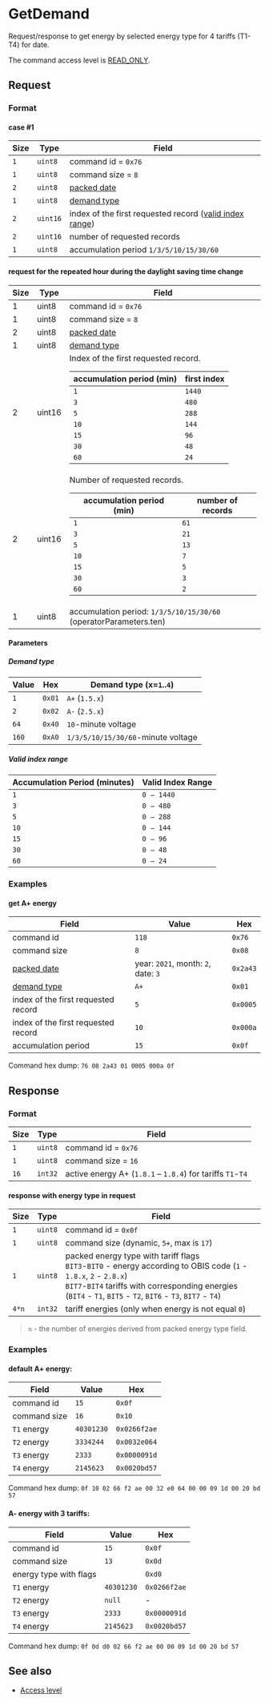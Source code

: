 # GetDemand

Request/response to get energy by selected energy type for 4 tariffs (T1-T4) for date.

The command access level is [READ_ONLY](../basics.md#command-access-level).


## Request

### Format

#### case #1

| Size | Type     | Field                                                                         |
| ---- | -------- | ----------------------------------------------------------------------------- |
| `1`  | `uint8`  | command id = `0x76`                                                           |
| `1`  | `uint8`  | command size = `8`                                                            |
| `2`  | `uint8`  | [packed date](../../types.md#packed-date)                                     |
| `1`  | `uint8`  | [demand type](#demand-type)                                                   |
| `2`  | `uint16` | index of the first requested record ([valid index range](#valid-index-range)) |
| `2`  | `uint16` | number of requested records                                                   |
| `1`  | `uint8`  | accumulation period `1/3/5/10/15/30/60`                                       |

#### request for the repeated hour during the daylight saving time change

<table>
  <thead>
    <tr>
      <th>Size</th>
      <th>Type</th>
      <th>Field</th>
    </tr>
  </thead>
  <tbody>
    <tr>
      <td>1</td>
      <td>uint8</td>
      <td>command id = <code>0x76</code></td>
    </tr>
    <tr>
      <td>1</td>
      <td>uint8</td>
      <td>command size = <code>8</code></td>
    </tr>
    <tr>
      <td>2</td>
      <td>uint8</td>
      <td><a href="../../types.md#packed-date">packed date</a></td>
    </tr>
    <tr>
      <td>1</td>
      <td>uint8</td>
      <td><a href="#demand-type">demand type</a></td>
    </tr>
    <tr>
      <td>2</td>
      <td>uint16</td>
      <td>
        Index of the first requested record.<br/>
        <table>
          <thead>
            <tr><th>accumulation period (min)</th><th>first index</th></tr>
          </thead>
          <tbody>
            <tr><td><code>1</code></td><td><code>1440</code></td></tr>
            <tr><td><code>3</code></td><td><code>480</code></td></tr>
            <tr><td><code>5</code></td><td><code>288</code></td></tr>
            <tr><td><code>10</code></td><td><code>144</code></td></tr>
            <tr><td><code>15</code></td><td><code>96</code></td></tr>
            <tr><td><code>30</code></td><td><code>48</code></td></tr>
            <tr><td><code>60</code></td><td><code>24</code></td></tr>
          </tbody>
        </table>
      </td>
    </tr>
    <tr>
      <td>2</td>
      <td>uint16</td>
      <td>
        Number of requested records.<br/>
        <table>
          <thead>
            <tr><th>accumulation period (min)</th><th>number of records</th></tr>
          </thead>
          <tbody>
            <tr><td><code>1</code></td><td><code>61</code></td></tr>
            <tr><td><code>3</code></td><td><code>21</code></td></tr>
            <tr><td><code>5</code></td><td><code>13</code></td></tr>
            <tr><td><code>10</code></td><td><code>7</code></td></tr>
            <tr><td><code>15</code></td><td><code>5</code></td></tr>
            <tr><td><code>30</code></td><td><code>3</code></td></tr>
            <tr><td><code>60</code></td><td><code>2</code></td></tr>
          </tbody>
        </table>
      </td>
    </tr>
    <tr>
      <td>1</td>
      <td>uint8</td>
      <td>accumulation period: <code>1/3/5/10/15/30/60</code> (operatorParameters.ten)</td>
    </tr>
  </tbody>
</table>

#### Parameters

##### Demand type

| Value | Hex    | Demand type  (x=`1`..`4`)          |
| ----- | ------ | ---------------------------------- |
| `1`   | `0x01` | `A+` (`1.5.x`)                     |
| `2`   | `0x02` | `A-` (`2.5.x`)                     |
| `64`  | `0x40` | `10`-minute voltage                |
| `160` | `0xA0` | `1/3/5/10/15/30/60`-minute voltage |

##### Valid index range

| Accumulation Period (minutes) | Valid Index Range |
| ----------------------------- | ----------------- |
| `1`                           | `0 – 1440`        |
| `3`                           | `0 – 480`         |
| `5`                           | `0 – 288`         |
| `10`                          | `0 – 144`         |
| `15`                          | `0 – 96`          |
| `30`                          | `0 – 48`          |
| `60`                          | `0 – 24`          |

### Examples

#### get A+ energy

| Field                                     | Value                               | Hex      |
| ----------------------------------------- | ----------------------------------- | -------- |
| command id                                | `118`                               | `0x76`   |
| command size                              | `8`                                 | `0x08`   |
| [packed date](../../types.md#packed-date) | year: `2021`, month: `2`, date: `3` | `0x2a43` |
| [demand type](#demand-type)               | `A+`                                | `0x01`   |
| index of the first requested record       | `5`                                 | `0x0005` |
| index of the first requested record       | `10`                                | `0x000a` |
| accumulation period                       | `15`                                | `0x0f`   |

Command hex dump: `76 08 2a43 01 0005 000a 0f`


## Response

### Format

| Size | Type    | Field                                                      |
| ---- | ------- | ---------------------------------------------------------- |
| `1`  | `uint8` | command id = `0x76`                                        |
| `1`  | `uint8` | command size = `16`                                        |
| `16` | `int32` | active energy A+ (`1.8.1` – `1.8.4`) for tariffs `T1`-`T4` |

#### response with energy type in request

| Size  | Type    | Field                                                                                                                                                                                                                                        |
| ----- | ------- | -------------------------------------------------------------------------------------------------------------------------------------------------------------------------------------------------------------------------------------------- |
| `1`   | `uint8` | command id = `0x0f`                                                                                                                                                                                                                          |
| `1`   | `uint8` | command size (dynamic, `5+`, max is `17`)                                                                                                                                                                                                    |
| `1`   | `uint8` | packed energy type with tariff flags <br/> `BIT3`-`BIT0` - energy according to OBIS code (`1` - `1.8.x`, `2` - `2.8.x`) <br/> `BIT7`-`BIT4` tariffs with corresponding energies (`BIT4` - `T1`, `BIT5` - `T2`, `BIT6` - `T3`, `BIT7` - `T4`) |
| `4*n` | `int32` | tariff energies (only when energy is not equal `0`)                                                                                                                                                                                          |

> `n` - the number of energies derived from packed energy type field.

### Examples

#### default A+ energy:

| Field        | Value      | Hex          |
| ------------ | ---------- | ------------ |
| command id   | `15`       | `0x0f`       |
| command size | `16`       | `0x10`       |
| `T1` energy  | `40301230` | `0x0266f2ae` |
| `T2` energy  | `3334244`  | `0x0032e064` |
| `T3` energy  | `2333`     | `0x0000091d` |
| `T4` energy  | `2145623`  | `0x0020bd57` |

Command hex dump: `0f 10 02 66 f2 ae 00 32 e0 64 00 00 09 1d 00 20 bd 57`

#### A- energy with 3 tariffs:

| Field                  | Value      | Hex          |
| ---------------------- | ---------- | ------------ |
| command id             | `15`       | `0x0f`       |
| command size           | `13`       | `0x0d`       |
| energy type with flags |            | `0xd0`       |
| `T1` energy            | `40301230` | `0x0266f2ae` |
| `T2` energy            | `null`     | -            |
| `T3` energy            | `2333`     | `0x0000091d` |
| `T4` energy            | `2145623`  | `0x0020bd57` |

Command hex dump: `0f 0d d0 02 66 f2 ae 00 00 09 1d 00 20 bd 57`


## See also

* [Access level](../basics.md#command-access-level)
